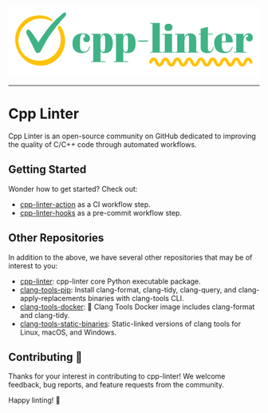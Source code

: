 <p align="center">
    <img src="/assets/readme-banner-small.png" width="512" height="141" alt="cpp-linter_brand_logo" />
</p>

---

# Cpp Linter

Cpp Linter is an open-source community on GitHub dedicated to improving the quality of C/C++ code through automated workflows.

## Getting Started

Wonder how to get started? Check out:

- [cpp-linter-action](https://github.com/cpp-linter/cpp-linter-action) as a CI workflow step.
- [cpp-linter-hooks](https://github.com/cpp-linter/cpp-linter-hooks) as a pre-commit workflow step.

## Other Repositories

In addition to the above, we have several other repositories that may be of interest to you:

- [cpp-linter](https://github.com/cpp-linter/cpp-linter): cpp-linter core Python executable package.
- [clang-tools-pip](https://github.com/cpp-linter/clang-tools-pip): Install clang-format, clang-tidy, clang-query, and clang-apply-replacements binaries with clang-tools CLI.
- [clang-tools-docker](https://github.com/cpp-linter/clang-tools-docker): 🐳 Clang Tools Docker image includes clang-format and clang-tidy.
- [clang-tools-static-binaries](https://github.com/cpp-linter/clang-tools-static-binaries): Static-linked versions of clang tools for Linux, macOS, and Windows.

## Contributing 💪

Thanks for your interest in contributing to cpp-linter! We welcome feedback, bug reports, and feature requests from the community.

Happy linting! :rocket:
